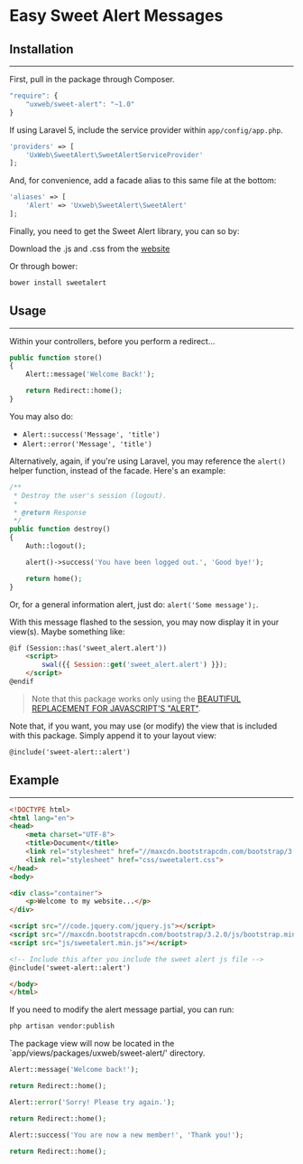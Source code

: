 # Easy Sweet Alert Messages

## Installation
---------------

First, pull in the package through Composer.

```javascript
"require": {
    "uxweb/sweet-alert": "~1.0"
}
```

If using Laravel 5, include the service provider within `app/config/app.php`.

```php
'providers' => [
    'UxWeb\SweetAlert\SweetAlertServiceProvider'
];
```

And, for convenience, add a facade alias to this same file at the bottom:

```php
'aliases' => [
    'Alert' => 'Uxweb\SweetAlert\SweetAlert'
];
```

Finally, you need to get the Sweet Alert library, you can so by:

Download the .js and .css from the [website](http://t4t5.github.io/sweetalert/)

Or through bower:

```bash
bower install sweetalert
```
    
## Usage
--------

Within your controllers, before you perform a redirect...

```php
public function store()
{
    Alert::message('Welcome Back!');

    return Redirect::home();
}
```

You may also do:

- `Alert::success('Message', 'title')`
- `Alert::error('Message', 'title')`

Alternatively, again, if you're using Laravel, you may reference the `alert()` helper function, instead of the facade. Here's an example:

```php
/**
 * Destroy the user's session (logout).
 *
 * @return Response
 */
public function destroy()
{
    Auth::logout();

    alert()->success('You have been logged out.', 'Good bye!');

    return home();
}
```

Or, for a general information alert, just do: `alert('Some message');`.

With this message flashed to the session, you may now display it in your view(s). Maybe something like:

```html
@if (Session::has('sweet_alert.alert'))
    <script>
        swal({{ Session::get('sweet_alert.alert') }});
    </script>
@endif
```

> Note that this package works only using the [BEAUTIFUL REPLACEMENT FOR JAVASCRIPT'S "ALERT"](http://t4t5.github.io/sweetalert/).

Note that, if you want, you may use (or modify) the view that is included with this package. Simply append it to your layout view:

```html
@include('sweet-alert::alert')
```

## Example
----------

```html
<!DOCTYPE html>
<html lang="en">
<head>
    <meta charset="UTF-8">
    <title>Document</title>
    <link rel="stylesheet" href="//maxcdn.bootstrapcdn.com/bootstrap/3.2.0/css/bootstrap.min.css">
    <link rel="stylesheet" href="css/sweetalert.css">
</head>
<body>

<div class="container">
    <p>Welcome to my website...</p>
</div>

<script src="//code.jquery.com/jquery.js"></script>
<script src="//maxcdn.bootstrapcdn.com/bootstrap/3.2.0/js/bootstrap.min.js"></script>
<script src="js/sweetalert.min.js"></script>

<!-- Include this after you include the sweet alert js file -->
@include('sweet-alert::alert')

</body>
</html>
```

If you need to modify the alert message partial, you can run:

```bash
php artisan vendor:publish
```

The package view will now be located in the `app/views/packages/uxweb/sweet-alert/' directory.

```php
Alert::message('Welcome back!');

return Redirect::home();
```


```php
Alert::error('Sorry! Please try again.');

return Redirect::home();
```


```php
Alert::success('You are now a new member!', 'Thank you!');

return Redirect::home();
```
